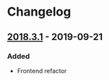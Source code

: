 # Changelog

## [2018.3.1] - 2019-09-21
### Added
- Frontend refactor

[2018.3.1]: https://github.com/latenighttales/alcali/v2018.3.1...HEAD
